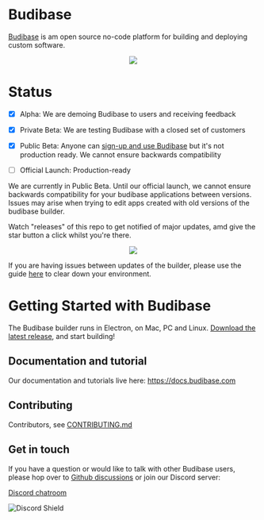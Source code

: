 # Budibase
[Budibase](https://www.budibase.com) is am open source no-code platform for building and deploying custom software.

<p align="center">
  <img src="https://i.imgur.com/tMCahK8.png">
</p>

# Status
- [x] Alpha: We are demoing Budibase to users and receiving feedback
- [x] Private Beta: We are testing Budibase with a closed set of customers
- [x] Public Beta: Anyone can [sign-up and use Budibase](https://portal.budi.live/signup) but it's not production ready. We cannot ensure backwards compatibility
- [ ] Official Launch: Production-ready


We are currently in Public Beta. Until our official launch, we cannot ensure backwards compatibility for your budibase applications between versions. Issues may arise when trying to edit apps created with old versions of the budibase builder.

Watch "releases" of this repo to get notified of major updates, amd give the star button a click whilst you're there. 

<p align="center">
  <img src="https://i.imgur.com/cJpgqm8.png">
</p>

If you are having issues between updates of the builder, please use the guide [here](https://github.com/Budibase/budibase/blob/master/CONTRIBUTING.md#troubleshooting) to clear down your environment.


# Getting Started with Budibase

The Budibase builder runs in Electron, on Mac, PC and Linux. [Download the latest release](https://github.com/Budibase/budibase/releases), and start building!


## Documentation and tutorial

Our documentation and tutorials live here: https://docs.budibase.com

## Contributing

Contributors, see [CONTRIBUTING.md](./CONTRIBUTING.md)

## Get in touch

If you have a question or would like to talk with other Budibase users, please hop over to [Github discussions](https://github.com/Budibase/budibase/discussions) or join our Discord server:

[Discord chatroom](https://discord.gg/rCYayfe)

![Discord Shield](https://discordapp.com/api/guilds/733030666647765003/widget.png?style=shield)
